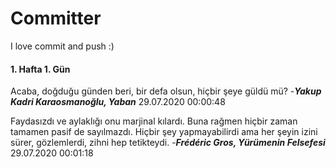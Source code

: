 # Committer
 I love commit and push :)



 #### 1. Hafta 1. Gün 
 Acaba, doğduğu günden beri, bir defa olsun, hiçbir şeye güldü mü? -__*Yakup Kadri Karaosmanoğlu, Yaban*__ 29.07.2020 00:00:48 

 Faydasızdı ve aylaklığı onu marjinal kılardı. Buna rağmen hiçbir zaman tamamen pasif de sayılmazdı. Hiçbir şey yapmayabilirdi ama her şeyin izini sürer, gözlemlerdi, zihni hep tetikteydi. -__*Frédéric Gros, Yürümenin Felsefesi*__ 29.07.2020 00:01:18 
